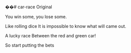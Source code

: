��# car-race
Original 

You win some, you lose some.


Like rolling dice It is impossible to know what will came out.

A lucky race Between the red and green car! 

So start putting the bets



